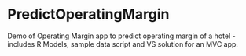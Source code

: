 # PredictOperatingMargin
Demo of Operating Margin app to predict operating margin of a hotel - includes R Models, sample data script and VS solution for an MVC app.
